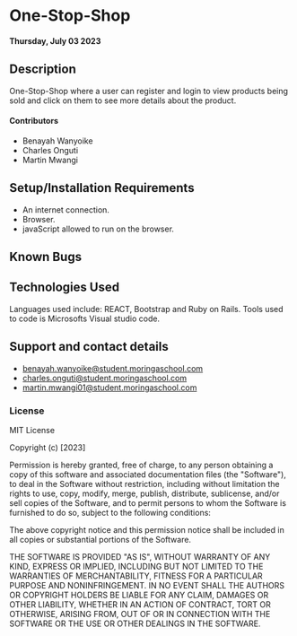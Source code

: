 # One-Stop-Shop

#### Thursday, July 03  2023

## Description
One-Stop-Shop where a user can register and login to view products being sold and click on them to see more details about the product.

#### Contributors 
- Benayah Wanyoike
- Charles Onguti
- Martin Mwangi

## Setup/Installation Requirements
* An internet connection.
* Browser.
* javaScript allowed to run on the browser. 
## Known Bugs

## Technologies Used
Languages used include: REACT, Bootstrap and Ruby on Rails. Tools used to code is Microsofts Visual studio code.
## Support and contact details
- benayah.wanyoike@student.moringaschool.com
- charles.onguti@student.moringaschool.com
- martin.mwangi01@student.moringaschool.com
   
### License
MIT License

Copyright (c) [2023] 

Permission is hereby granted, free of charge, to any person obtaining a copy
of this software and associated documentation files (the "Software"), to deal
in the Software without restriction, including without limitation the rights
to use, copy, modify, merge, publish, distribute, sublicense, and/or sell
copies of the Software, and to permit persons to whom the Software is
furnished to do so, subject to the following conditions:

The above copyright notice and this permission notice shall be included in all
copies or substantial portions of the Software.

THE SOFTWARE IS PROVIDED "AS IS", WITHOUT WARRANTY OF ANY KIND, EXPRESS OR
IMPLIED, INCLUDING BUT NOT LIMITED TO THE WARRANTIES OF MERCHANTABILITY,
FITNESS FOR A PARTICULAR PURPOSE AND NONINFRINGEMENT. IN NO EVENT SHALL THE
AUTHORS OR COPYRIGHT HOLDERS BE LIABLE FOR ANY CLAIM, DAMAGES OR OTHER
LIABILITY, WHETHER IN AN ACTION OF CONTRACT, TORT OR OTHERWISE, ARISING FROM,
OUT OF OR IN CONNECTION WITH THE SOFTWARE OR THE USE OR OTHER DEALINGS IN THE
SOFTWARE.
